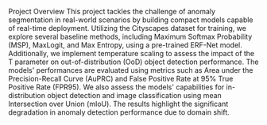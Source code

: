   Project Overview
This project tackles the challenge of anomaly segmentation in real-world scenarios by building compact models capable of real-time deployment. Utilizing the Cityscapes dataset for training, we explore several baseline methods, including Maximum Softmax Probability (MSP), MaxLogit, and Max Entropy, using a pre-trained ERF-Net model. Additionally, we implement temperature scaling to assess the impact of the T parameter on out-of-distribution (OoD) object detection performance.
The models' performances are evaluated using metrics such as Area under the Precision-Recall Curve (AuPRC) and False Positive Rate at 95% True Positive Rate (FPR95). We also assess the models' capabilities for in-distribution object detection and image classification using mean Intersection over Union (mIoU). The results highlight the significant degradation in anomaly detection performance due to domain shift.
